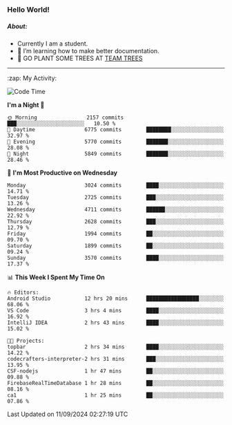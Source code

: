### Hello World!

##### About:
- Currently I am a student.
- 🌱 I’m learning how to make better documentation.
- 🌱 GO PLANT SOME TREES AT [TEAM TREES](https://teamtrees.org/)

---
  <summary>:zap: My Activity:</summary>
  
<!--START_SECTION:waka-->
![Code Time](http://img.shields.io/badge/Code%20Time-1%2C450%20hrs%2011%20mins-blue)

**I'm a Night 🦉** 

```text
🌞 Morning                2157 commits        ███░░░░░░░░░░░░░░░░░░░░░░   10.50 % 
🌆 Daytime                6775 commits        ████████░░░░░░░░░░░░░░░░░   32.97 % 
🌃 Evening                5770 commits        ███████░░░░░░░░░░░░░░░░░░   28.08 % 
🌙 Night                  5849 commits        ███████░░░░░░░░░░░░░░░░░░   28.46 % 
```
📅 **I'm Most Productive on Wednesday** 

```text
Monday                   3024 commits        ████░░░░░░░░░░░░░░░░░░░░░   14.71 % 
Tuesday                  2725 commits        ███░░░░░░░░░░░░░░░░░░░░░░   13.26 % 
Wednesday                4711 commits        ██████░░░░░░░░░░░░░░░░░░░   22.92 % 
Thursday                 2628 commits        ███░░░░░░░░░░░░░░░░░░░░░░   12.79 % 
Friday                   1994 commits        ██░░░░░░░░░░░░░░░░░░░░░░░   09.70 % 
Saturday                 1899 commits        ██░░░░░░░░░░░░░░░░░░░░░░░   09.24 % 
Sunday                   3570 commits        ████░░░░░░░░░░░░░░░░░░░░░   17.37 % 
```


📊 **This Week I Spent My Time On** 

```text
🔥 Editors: 
Android Studio           12 hrs 20 mins      █████████████████░░░░░░░░   68.06 % 
VS Code                  3 hrs 4 mins        ████░░░░░░░░░░░░░░░░░░░░░   16.92 % 
IntelliJ IDEA            2 hrs 43 mins       ████░░░░░░░░░░░░░░░░░░░░░   15.02 % 

🐱‍💻 Projects: 
topbar                   2 hrs 34 mins       ████░░░░░░░░░░░░░░░░░░░░░   14.22 % 
codecrafters-interpreter-2 hrs 31 mins       ███░░░░░░░░░░░░░░░░░░░░░░   13.95 % 
CSF-nodejs               1 hr 47 mins        ██░░░░░░░░░░░░░░░░░░░░░░░   09.88 % 
FirebaseRealTimeDatabase 1 hr 28 mins        ██░░░░░░░░░░░░░░░░░░░░░░░   08.16 % 
ca1                      1 hr 25 mins        ██░░░░░░░░░░░░░░░░░░░░░░░   07.86 % 
```


 Last Updated on 11/09/2024 02:27:19 UTC
<!--END_SECTION:waka-->
